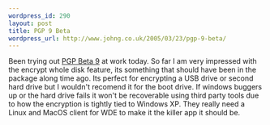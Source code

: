 ```yaml
--- 
wordpress_id: 290
layout: post
title: PGP 9 Beta
wordpress_url: http://www.johng.co.uk/2005/03/23/pgp-9-beta/
---
```

Been trying out <a href="http://www.pgp.com/news/dt9pb.html">PGP Beta 9</a> at work today. So far I am very impressed with the encrypt whole disk feature, its something that should have been in the package along time ago. Its perfect for encrypting a USB drive or second hard drive but I wouldn't recomend it for the boot drive. If windows buggers up or the hard drive fails it won't be recoverable using third party tools due to how the encryption is tightly tied to Windows XP. They really need a Linux and MacOS client for WDE to make it the killer app it should be.
